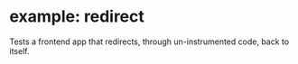 # example: redirect

Tests a frontend app that redirects, through un-instrumented code, back to itself.
